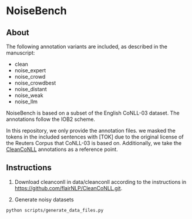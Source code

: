 # NoiseBench

## About

The following annotation variants are included, as described in the manuscript:

- clean
- noise_expert
- noise_crowd
- noise_crowdbest
- noise_distant
- noise_weak
- noise_llm

NoiseBench is based on a subset of the English CoNLL-03 dataset. The annotations follow the IOB2 scheme. 

In this repository, we only provide the annotation files. we masked the tokens in the included sentences with [TOK] due to the original license of the Reuters Corpus that CoNLL-03 is based on. Additionally, we take the [CleanCoNLL](https://aclanthology.org/2023.emnlp-main.533.pdf) annotations as a reference point.

## Instructions

1. Download cleanconll in data/cleanconll according to the instructions in https://github.com/flairNLP/CleanCoNLL.git.

2. Generate noisy datasets
``` 
python scripts/generate_data_files.py
```